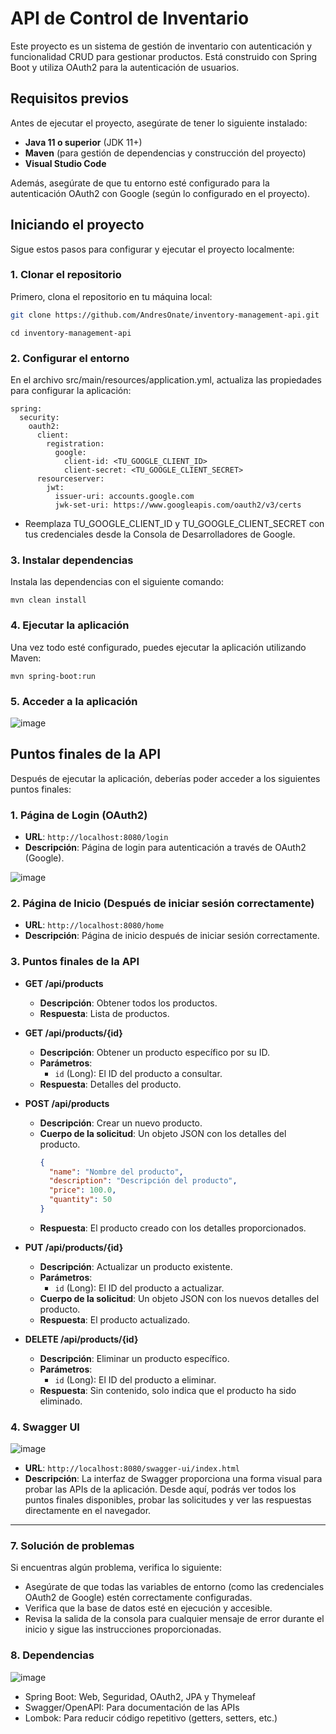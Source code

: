 # API de Control de Inventario

Este proyecto es un sistema de gestión de inventario con autenticación y funcionalidad CRUD para gestionar productos. Está construido con Spring Boot y utiliza OAuth2 para la autenticación de usuarios.

## Requisitos previos

Antes de ejecutar el proyecto, asegúrate de tener lo siguiente instalado:

- **Java 11 o superior** (JDK 11+)
- **Maven** (para gestión de dependencias y construcción del proyecto)
- **Visual Studio Code** 

Además, asegúrate de que tu entorno esté configurado para la autenticación OAuth2 con Google (según lo configurado en el proyecto).

## Iniciando el proyecto

Sigue estos pasos para configurar y ejecutar el proyecto localmente:

### 1. Clonar el repositorio

Primero, clona el repositorio en tu máquina local:

```bash
git clone https://github.com/AndresOnate/inventory-management-api.git
```

```
cd inventory-management-api
```

### 2. Configurar el entorno
En el archivo src/main/resources/application.yml, actualiza las propiedades para configurar la aplicación:
```
spring:
  security:
    oauth2:
      client:
        registration:
          google:
            client-id: <TU_GOOGLE_CLIENT_ID>
            client-secret: <TU_GOOGLE_CLIENT_SECRET>
      resourceserver:
        jwt:
          issuer-uri: accounts.google.com
          jwk-set-uri: https://www.googleapis.com/oauth2/v3/certs
```
- Reemplaza TU_GOOGLE_CLIENT_ID y TU_GOOGLE_CLIENT_SECRET con tus credenciales desde la Consola de Desarrolladores de Google. 

### 3. Instalar dependencias

Instala las dependencias con el siguiente comando:

```
mvn clean install
```
###  4. Ejecutar la aplicación
Una vez todo esté configurado, puedes ejecutar la aplicación utilizando Maven:
```
mvn spring-boot:run
```

### 5. Acceder a la aplicación

![image](https://github.com/user-attachments/assets/06f7cfdf-7852-4d7e-b170-27427c649dd3)

## Puntos finales de la API

Después de ejecutar la aplicación, deberías poder acceder a los siguientes puntos finales:

### 1. Página de Login (OAuth2)
- **URL**: `http://localhost:8080/login`
- **Descripción**: Página de login para autenticación a través de OAuth2 (Google).

![image](https://github.com/user-attachments/assets/53812694-dd84-4630-be6a-aae5b73006cb)

### 2. Página de Inicio (Después de iniciar sesión correctamente)
- **URL**: `http://localhost:8080/home`
- **Descripción**: Página de inicio después de iniciar sesión correctamente.

### 3. Puntos finales de la API

- **GET /api/products**
  - **Descripción**: Obtener todos los productos.
  - **Respuesta**: Lista de productos.
  
- **GET /api/products/{id}**
  - **Descripción**: Obtener un producto específico por su ID.
  - **Parámetros**:
    - `id` (Long): El ID del producto a consultar.
  - **Respuesta**: Detalles del producto.
  
- **POST /api/products**
  - **Descripción**: Crear un nuevo producto.
  - **Cuerpo de la solicitud**: Un objeto JSON con los detalles del producto.
    ```json
    {
      "name": "Nombre del producto",
      "description": "Descripción del producto",
      "price": 100.0,
      "quantity": 50
    }
    ```
  - **Respuesta**: El producto creado con los detalles proporcionados.

- **PUT /api/products/{id}**
  - **Descripción**: Actualizar un producto existente.
  - **Parámetros**:
    - `id` (Long): El ID del producto a actualizar.
  - **Cuerpo de la solicitud**: Un objeto JSON con los nuevos detalles del producto.
  - **Respuesta**: El producto actualizado.

- **DELETE /api/products/{id}**
  - **Descripción**: Eliminar un producto específico.
  - **Parámetros**:
    - `id` (Long): El ID del producto a eliminar.
  - **Respuesta**: Sin contenido, solo indica que el producto ha sido eliminado.

### 4. Swagger UI

![image](https://github.com/user-attachments/assets/44b6a5e3-be32-4091-8855-70f59916278d)

- **URL**: `http://localhost:8080/swagger-ui/index.html`
- **Descripción**: La interfaz de Swagger proporciona una forma visual para probar las APIs de la aplicación. Desde aquí, podrás ver todos los puntos finales disponibles, probar las solicitudes y ver las respuestas directamente en el navegador.

---

### 7. Solución de problemas
Si encuentras algún problema, verifica lo siguiente:

- Asegúrate de que todas las variables de entorno (como las credenciales OAuth2 de Google) estén correctamente configuradas.
- Verifica que la base de datos esté en ejecución y accesible.
- Revisa la salida de la consola para cualquier mensaje de error durante el inicio y sigue las instrucciones proporcionadas.

### 8. Dependencias

![image](https://github.com/user-attachments/assets/19198b23-9039-461e-b6ee-f69e2323a6c8)

- Spring Boot: Web, Seguridad, OAuth2, JPA y Thymeleaf
- Swagger/OpenAPI: Para documentación de las APIs
- Lombok: Para reducir código repetitivo (getters, setters, etc.)

